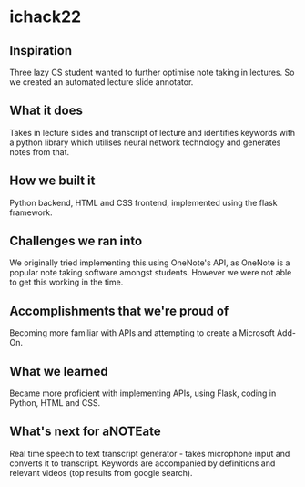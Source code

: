 # ichack22
## Inspiration
Three lazy CS student wanted to further optimise note taking in lectures. So we created an automated lecture slide annotator.
## What it does
Takes in lecture slides and transcript of lecture and identifies keywords with a python library which utilises neural network technology and generates notes from that.
## How we built it
Python backend, HTML and CSS frontend, implemented using the flask framework.
## Challenges we ran into
We originally tried implementing this using OneNote's API, as OneNote is a popular note taking software amongst students. However we were not able to get this working in the time. 
## Accomplishments that we're proud of
Becoming more familiar with APIs and attempting to create a Microsoft Add-On. 
## What we learned
Became more proficient with implementing APIs, using Flask, coding in Python, HTML and CSS.
## What's next for aNOTEate
Real time speech to text transcript generator - takes microphone input and converts it to transcript.
Keywords are accompanied by definitions and relevant videos (top results from google search).
